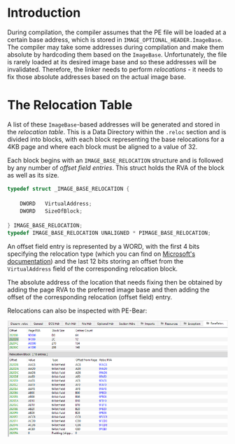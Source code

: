 # Introduction

During compilation, the compiler assumes that the PE file will be loaded at a certain base address, which is stored in `IMAGE_OPTIONAL_HEADER.ImageBase`. The compiler may take some addresses during compilation and make them absolute by hardcoding them based on the `ImageBase`. Unfortunately, the file is rarely loaded at its desired image base and so these addresses will be invalidated. Therefore, the linker needs to perform *relocations* - it needs to fix those absolute addresses based on the actual image base. 

# The Relocation Table

A list of these `ImageBase`-based addresses will be generated and stored in the *relocation table*. This is a Data Directory within the `.reloc` section and is divided into blocks, with each block representing the base relocations for a 4KB page and where each block must be aligned to a value of 32.

Each block begins with an `IMAGE_BASE_RELOCATION` structure and is followed by any number of *offset field entries*. This struct holds the RVA of the block as well as its size.

```cpp
typedef struct _IMAGE_BASE_RELOCATION {

    DWORD   VirtualAddress;
    DWORD   SizeOfBlock;
    
} IMAGE_BASE_RELOCATION;
typedef IMAGE_BASE_RELOCATION UNALIGNED * PIMAGE_BASE_RELOCATION;
```

An offset field entry is represented by a WORD, with the first 4 bits specifying the relocation type (which you can find on [Microsoft's documentation](https://docs.microsoft.com/en-us/windows/win32/debug/pe-format)) and the last 12 bits storing an offset from the `VirtualAddress` field of the corresponding relocation block.

The absolute address of the location that needs fixing then be obtained by adding the page RVA to the preferred image base and then adding the offset of the corresponding relocation (offset field) entry.

Relocations can also be inspected with PE-Bear:

![](res/Images/PE_Relocations.png)